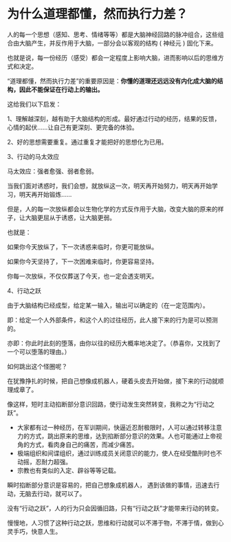 # 为什么道理都懂，然而执行力差？

人的每一个思想（感知、思考、情绪等等）都是大脑神经回路的脉冲组合，这些组合由大脑产生，并反作用于大脑，一部分会以客观的结构 ( 神经元 ) 固化下来。

也就是说，每一份经历（感受）都会一定程度上影响大脑，进而影响以后的思维方式和决定。

“道理都懂，然而执行力差”的重要原因是：**你懂的道理还远远没有内化成大脑的结构，因此不能保证在行动上的输出。**


这给我们以下启发：

1、理解越深刻，越有助于大脑结构的形成。最好通过行动的经历，结果的反馈，心情的起伏……让自己有更深刻、更完备的体验。

2、好的思想需要重复。通过重复才能把好的思想化为已用。


3、行动的马太效应

马太效应：强者愈强、弱者愈弱。

当我们面对诱惑时，我们会想，就放纵这一次，明天再开始努力，明天再开始学习，明天再开始锻炼……

但是，人的每一次放纵都会以生物化学的方式反作用于大脑，改变大脑的原来的样子，让大脑更屈从于诱惑，让大脑更弱。

也就是：

如果你今天放纵了，下一次诱惑来临时，你更可能放纵。

如果你今天坚持了，下一次困难来临时，你更容易坚持。

你每一次放纵，不仅仅葬送了今天，也一定会透支明天。

4、行动之跃

由于大脑结构已经成型，给定某一输入，输出可以确定的（在一定范围内）。

即：给定一个人外部条件，和这个人的过往经历，此人接下来的行为是可以预测的。

亦即：你此时此刻的堕落，由你以往的经历大概率地决定了。（恭喜你，又找到了一个可以堕落的理由。）

如何跳出这个怪圈呢？

在犹豫挣扎的时候，把自己想像成机器人，硬着头皮去开始做，接下来的行动就顺理成章了。

像这样，短时主动掐断部分意识回路，使行动发生突然转变，我称之为“行动之跃”。

- 大家都有过一种经历，在军训期间，快逼近忍耐极限时，人可以通过转移注意力的方式，跳出原来的思维，达到掐断部分意识的效果。人也可能通过上帝视角的方式，看肉身自己的痛苦，而减少痛苦。
- 极端组织和间谍组织，通过训练成员关闭意识的能力，使人在经受酷刑时也不动摇，忍耐力超强。
- 宗教也有类似的入定、辟谷等等记载。

瞬时掐断部分意识是容易的，把自己想象成机器人， 遇到该做的事情，迅速去行动，无脑去行动，就可以了。

没有“行动之跃”，人的行为只会因循旧路，只有“行动之跃”才能带来行动的转变。

慢慢地，人习惯了这种行动之跃，思维和行动就可以不滞于物，不滞于情，做到心灵手巧，快意人生。